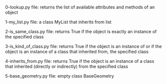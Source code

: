 0-lookup.py file: returns the list of available attributes and methods of an object

1-my_list.py file: a class MyList that inherits from list

2-is_same_class.py file: returns True if the object is exactly an instance of the specified class

3-is_kind_of_class.py file: returns True if the object is an instance of or if the object is an instance of a class that inherited from, the specified class

4-inherits_from.py file: returns True if the object is an instance of a class that inherited (directly or indirectly) from the specified class

5-base_geometry.py file: empty class BaseGeometry
